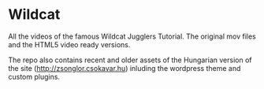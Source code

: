 # Wildcat

All the videos of the famous Wildcat Jugglers Tutorial. The original mov files and the HTML5 video ready versions.

The repo also contains recent and older assets of the Hungarian version of the site (http://zsonglor.csokavar.hu) inluding the wordpress theme and custom plugins.

